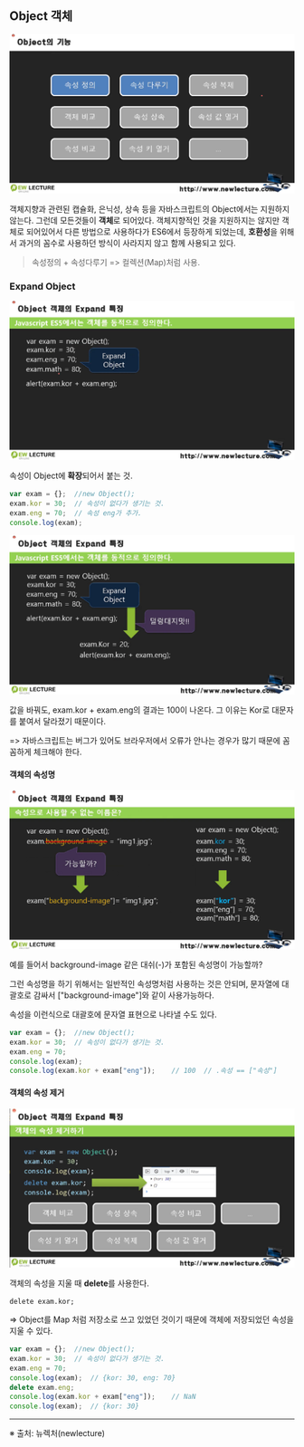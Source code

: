 ## Object 객체



![image-20220111095526967](image/image-20220111095526967.png)

객체지향과 관련된 캡슐화, 은닉성, 상속 등을 자바스크립트의 Object에서는 지원하지 않는다. 그런데 모든것들이 **객체**로 되어있다. 객체지향적인 것을 지원하지는 않지만 객체로 되어있어서 다른 방법으로 사용하다가 ES6에서 등장하게 되었는데, **호환성**을 위해서 과거의 꼼수로 사용하던 방식이 사라지지 않고 함께 사용되고 있다.

> 속성정의 + 속성다루기 => 컬렉션(Map)처럼 사용.





### Expand Object

![image-20220111100059703](image/image-20220111100059703.png)

속성이 Object에 **확장**되어서 붙는 것.

```javascript
var exam = {};  //new Object();
exam.kor = 30;  // 속성이 없다가 생기는 것.
exam.eng = 70;	// 속성 eng가 추가.
console.log(exam);
```

![image-20220111101126091](image/image-20220111101126091.png)

값을 바꿔도, exam.kor + exam.eng의 결과는 100이 나온다. 그 이유는 Kor로 대문자를 붙여서 달라졌기 때문이다.

=> 자바스크립트는 버그가 있어도 브라우저에서 오류가 안나는 경우가 많기 때문에 꼼꼼하게 체크해야 한다.



#### 객체의 속성명

![image-20220111101339888](image/image-20220111101339888.png)

예를 들어서 background-image 같은 대쉬(-)가 포함된 속성명이 가능할까?

그런 속성명을 하기 위해서는 일반적인 속성명처럼 사용하는 것은 안되며, 문자열에 대괄호로 감싸서 ["background-image"]와 같이 사용가능하다.

속성을 이런식으로 대괄호에 문자열 표현으로 나타낼 수도 있다.

```javascript
var exam = {};  //new Object();
exam.kor = 30;  // 속성이 없다가 생기는 것.
exam.eng = 70;
console.log(exam);
console.log(exam.kor + exam["eng"]);	// 100 	// .속성 == ["속성"]
```



#### 객체의 속성 제거

![image-20220111102308924](image/image-20220111102308924.png)

객체의 속성을 지울 때 **delete**를 사용한다.

```
delete exam.kor;
```

=> Object를 Map 처럼 저장소로 쓰고 있었던 것이기 때문에 객체에 저장되었던 속성을 지울 수 있다.

```javascript
var exam = {};  //new Object();
exam.kor = 30;  // 속성이 없다가 생기는 것.
exam.eng = 70;
console.log(exam);	// {kor: 30, eng: 70}
delete exam.eng;
console.log(exam.kor + exam["eng"]);	// NaN
console.log(exam);	// {kor: 30}
```





------

※ 출처: 뉴렉처(newlecture)
